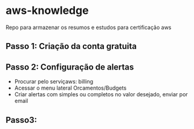 # aws-knowledge
Repo para armazenar os resumos e estudos para certificação aws

## Passo 1: Criação da conta gratuita

## Passo 2: Configuração de alertas
- Procurar pelo serviçaws: billing
- Acessar o menu lateral Orcamentos/Budgets
- Criar alertas com simples ou completos no valor desejado, enviar por email

## Passo3: 
